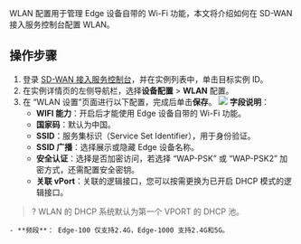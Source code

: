 WLAN 配置用于管理 Edge 设备自带的 Wi-Fi 功能，本文将介绍如何在 SD-WAN 接入服务控制台配置 WLAN。

## 操作步骤
1. 登录 [SD-WAN 接入服务控制台](https://console.cloud.tencent.com/sas/edge)，并在实例列表中，单击目标实例 ID。
2. 在实例详情页的左侧导航栏，选择**设备配置** > **WLAN** 配置。
3. 在 “WLAN 设置”页面进行以下配置，完成后单击**保存**。
![](https://qcloudimg.tencent-cloud.cn/raw/a1d0deecc8f09cd96cfa2e021aff80ec.png)
**字段说明**：
	- **WIFI 能力**：开启后才能使用 Edge 设备自带的 Wi-Fi 功能。
	- **国家码**：默认为中国。
	- **SSID**：服务集标识（Service Set Identifier），用于身份验证。
	- **SSID 广播**：选择展示或隐藏 Edge 设备名称。
	- **安全认证**：选择是否加密访问，若选择 “WAP-PSK” 或 “WAP-PSK2” 加密方式，还需配置安全密钥。
	- **关联 vPort**：关联的逻辑接口，您可以按需更换为已开启 DHCP 模式的逻辑接口。
>? WLAN 的 DHCP 系统默认为第一个 VPORT 的 DHCP 池。
>
	- **频段**： Edge-100 仅支持2.4G，Edge-1000 支持2.4G和5G。
